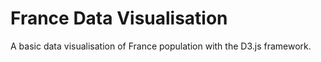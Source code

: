 # France Data Visualisation
  
A basic data visualisation of France population with the D3.js framework.
